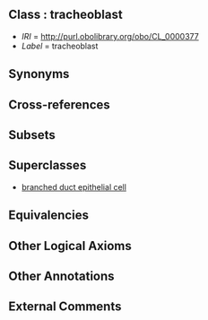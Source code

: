 
## Class : tracheoblast

 * *IRI* = http://purl.obolibrary.org/obo/CL_0000377
 * *Label* = tracheoblast

## Synonyms


## Cross-references


## Subsets


## Superclasses

 * [branched duct epithelial cell](../../CL/69/CL_0000069.md)

## Equivalencies


## Other Logical Axioms


## Other Annotations


## External Comments


